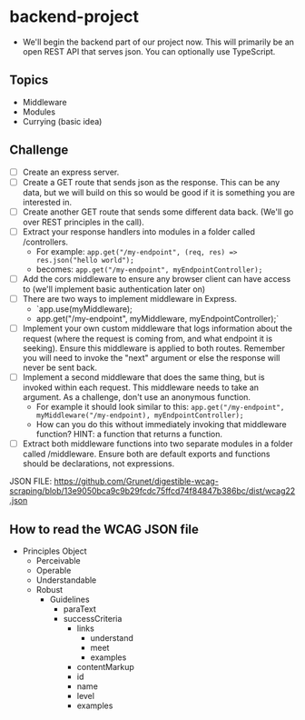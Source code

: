 # backend-project

- We'll begin the backend part of our project now. This will primarily be an open REST API that serves json. You can optionally use TypeScript.

## Topics

- Middleware
- Modules
- Currying (basic idea)

## Challenge

- [ ] Create an express server.
- [ ] Create a GET route that sends json as the response. This can be any data, but we will build on this so would be good if it is something you are interested in.
- [ ] Create another GET route that sends some different data back. (We'll go over REST principles in the call).
- [ ] Extract your response handlers into modules in a folder called /controllers.
  - For example: `app.get("/my-endpoint", (req, res) => res.json("hello world");`
  - becomes: `app.get("/my-endpoint", myEndpointController);`
- [ ] Add the cors middleware to ensure any browser client can have access to (we'll implement basic authentication later on)
- [ ] There are two ways to implement middleware in Express.
  - `app.use(myMiddleware);
  - app.get("/my-endpoint", myMiddleware, myEndpointController);`
- [ ] Implement your own custom middleware that logs information about the request (where the request is coming from, and what endpoint it is seeking). Ensure this middleware is applied to both routes. Remember you will need to invoke the "next" argument or else the response will never be sent back.
- [ ] Implement a second middleware that does the same thing, but is invoked within each request. This middleware needs to take an argument. As a challenge, don't use an anonymous function.
  - For example it should look similar to this: `app.get("/my-endpoint", myMiddleware("/my-endpoint), myEndpointController);`
  - How can you do this without immediately invoking that middleware function? HINT: a function that returns a function.
- [ ] Extract both middleware functions into two separate modules in a folder called /middleware. Ensure both are default exports and functions should be declarations, not expressions.

JSON FILE: https://github.com/Grunet/digestible-wcag-scraping/blob/13e9050bca9c9b29fcdc75ffcd74f84847b386bc/dist/wcag22.json

## How to read the WCAG JSON file

- Principles Object
  - Perceivable
  - Operable
  - Understandable
  - Robust
    - Guidelines
      - paraText
      - successCriteria
        - links
          - understand
          - meet
          - examples
        - contentMarkup
        - id
        - name
        - level
        - examples
